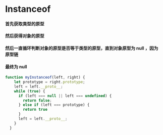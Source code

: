 # Instanceof

#### ⾸先获取类型的原型 

#### 然后获得对象的原型 

#### 然后⼀直循环判断对象的原型是否等于类型的原型，直到对象原型为 null ，因为原型链 

#### 最终为 null

```js
function myInstanceof(left, right) {
    let prototype = right.prototype;
    left = left.__proto__;
    while (true) {
      if (left === null || left === undefined) {
        return false;
      } else if (left === prototype) {
        return true
      }
      left = left.__proto__;
    }
  }
```

